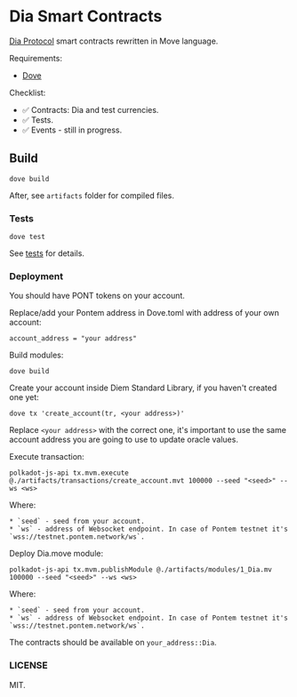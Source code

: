 # Dia Smart Contracts

[Dia Protocol](https://www.diadata.org/) smart contracts rewritten in Move language.

Requirements:

* [Dove](https://github.com/pontem-network/move-tools)

Checklist:

* ✅ Contracts: Dia and test currencies.
* ✅ Tests.
* ✅ Events - still in progress.

## Build

    dove build

After, see `artifacts` folder for compiled files.

### Tests

    dove test

See [tests](./tests/dia_test.move) for details.

### Deployment

You should have PONT tokens on your account.

Replace/add your Pontem address in Dove.toml with address of your own account:

    account_address = "your address"

Build modules:

    dove build

Create your account inside Diem Standard Library, if you haven't created one yet:

    dove tx 'create_account(tr, <your address>)'

Replace `<your address>` with the correct one, it's important to use the same account address you are going to use to update oracle values.

Execute transaction:

    polkadot-js-api tx.mvm.execute @./artifacts/transactions/create_account.mvt 100000 --seed "<seed>" --ws <ws>

Where:

    * `seed` - seed from your account.
    * `ws` - address of Websocket endpoint. In case of Pontem testnet it's `wss://testnet.pontem.network/ws`.


Deploy Dia.move module:

    polkadot-js-api tx.mvm.publishModule @./artifacts/modules/1_Dia.mv 100000 --seed "<seed>" --ws <ws>

Where:

    * `seed` - seed from your account.
    * `ws` - address of Websocket endpoint. In case of Pontem testnet it's `wss://testnet.pontem.network/ws`.

The contracts should be available on `your_address::Dia`.

### LICENSE 

MIT.

